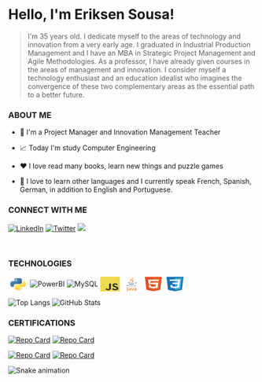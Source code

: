  <h1>Hello, I'm Eriksen Sousa!</h1>
<div>
  
> I'm 35 years old. I dedicate myself to the areas of technology and innovation from a very early age. 
> I graduated in Industrial Production Management and I have an MBA in Strategic Project Management and Agile Methodologies. 
> As a professor, I have already given courses in the areas of management and innovation. 
> I consider myself a technology enthusiast and an education idealist who imagines the convergence of these two complementary areas as the essential path to a better future.
</div>
<div>
<h3>ABOUT ME</h3>

- 💼 I'm a Project Manager and Innovation Management Teacher

- 📈 Today I'm study Computer Engineering 

- ❤️ I love read many books, learn new things and puzzle games

- 💬 I love to learn other languages and I currently speak French, Spanish, German, in addition to English and Portuguese.
</div>
<div>
    <h3>CONNECT WITH ME</h3>
   
   [![LinkedIn](https://img.shields.io/badge/LinkedIn-000?style=for-the-badge&logo=linkedin&logoColor=0E76A8)](https://www.linkedin.com/in/eriksensousa/)
   [![Twitter](https://img.shields.io/badge/Twitter-000?style=for-the-badge&logo=twitter)](https://twitter.com/khayyin)
   <a href = "mailto:eriksen.amaral@gmail.com"><img src="https://img.shields.io/badge/-Gmail-%23333?style=for-the-badge&logo=gmail&logoColor=white" target="_blank"></a>
</div>
<div style="display: inline_block"><br>
    <h3>TECHNOLOGIES</h3>
  <img align="center" alt="Python" height="30" width="40" src="https://raw.githubusercontent.com/devicons/devicon/master/icons/python/python-original.svg">
  <img align="center" alt="PowerBI" height="30" width="30" src="https://e7.pngegg.com/pngimages/252/727/png-clipart-power-bi-business-intelligence-microsoft-analytics-microsoft-text-rectangle.png">
  <img align="center" alt="MySQL" height="30" width="40" src="https://cdn.jsdelivr.net/gh/devicons/devicon/icons/mysql/mysql-original-wordmark.svg">
  <img align="center" alt="javascript" height="30" width="40" src="https://raw.githubusercontent.com/github/explore/80688e429a7d4ef2fca1e82350fe8e3517d3494d/topics/javascript/javascript.png">
  <img align="center" alt="java" height="30" width="40" src="https://raw.githubusercontent.com/github/explore/80688e429a7d4ef2fca1e82350fe8e3517d3494d/topics/java/java.png">
  <img align="center" alt="HTML" height="30" width="40" src="https://raw.githubusercontent.com/devicons/devicon/master/icons/html5/html5-original.svg">
  <img align="center" alt="CSS" height="30" width="40" src="https://raw.githubusercontent.com/devicons/devicon/master/icons/css3/css3-original.svg">
</div>
<div align="left">

![Top Langs](https://github-readme-stats-git-masterrstaa-rickstaa.vercel.app/api/top-langs/?username=eriksensousa&layout=compact&bg_color=000&border_color=30A3DC&title_color=E94D5F&text_color=FFF) 
![GitHub Stats](https://github-readme-stats.vercel.app/api?username=eriksensousa&theme=transparent&bg_color=000&border_color=30A3DC&show_icons=true&icon_color=30A3DC&title_color=E94D5F&text_color=FFF)

   <h3>CERTIFICATIONS</h3>


[![Repo Card](https://github-readme-stats.vercel.app/api/pin/?username=eriksensousa&repo=Java_and_Spring_Boot_T5-ONE&bg_color=000&border_color=30A3DC&show_icons=true&icon_color=30A3DC&title_color=E94D5F&text_color=FFF)](https://github.com/eriksensousa/Java_and_Spring_Boot_T5-ONE)
[![Repo Card](https://github-readme-stats.vercel.app/api/pin/?username=eriksensousa&repo=DIO-SCRUM-Master-Cert&bg_color=000&border_color=30A3DC&show_icons=true&icon_color=30A3DC&title_color=E94D5F&text_color=FFF)](https://github.com/eriksensousa/DIO-SCRUM-Master-Cert) 

[![Repo Card](https://github-readme-stats.vercel.app/api/pin/?username=eriksensousa&repo=Microsoft-Certified-Data-Analyst-Associate-with-Power-BI&bg_color=000&border_color=30A3DC&show_icons=true&icon_color=30A3DC&title_color=E94D5F&text_color=FFF)](https://github.com/eriksensousa/Microsoft-Certified-Data-Analyst-Associate-with-Power-BI)
[![Repo Card](https://github-readme-stats.vercel.app/api/pin/?username=eriksensousa&repo=IBM-Applied-Data-Science-Capstone&bg_color=000&border_color=30A3DC&show_icons=true&icon_color=30A3DC&title_color=E94D5F&text_color=FFF)](https://github.com/eriksensousa/IBM-Applied-Data-Science-Capstone) 

  ![Snake animation](https://github.com/danielbped/danielbped/blob/output/github-contribution-grid-snake.svg)
  
</div>
<br>
<br>
